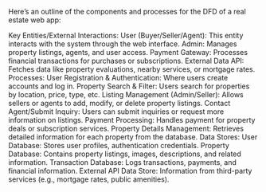 Here’s an outline of the components and processes for the DFD of a real estate web app:

Key Entities/External Interactions:
User (Buyer/Seller/Agent): This entity interacts with the system through the web interface.
Admin: Manages property listings, agents, and user access.
Payment Gateway: Processes financial transactions for purchases or subscriptions.
External Data API: Fetches data like property evaluations, nearby services, or mortgage rates.
Processes:
User Registration & Authentication: Where users create accounts and log in.
Property Search & Filter: Users search for properties by location, price, type, etc.
Listing Management (Admin/Seller): Allows sellers or agents to add, modify, or delete property listings.
Contact Agent/Submit Inquiry: Users can submit inquiries or request more information on listings.
Payment Processing: Handles payment for property deals or subscription services.
Property Details Management: Retrieves detailed information for each property from the database.
Data Stores:
User Database: Stores user profiles, authentication credentials.
Property Database: Contains property listings, images, descriptions, and related information.
Transaction Database: Logs transactions, payments, and financial information.
External API Data Store: Information from third-party services (e.g., mortgage rates, public amenities).
